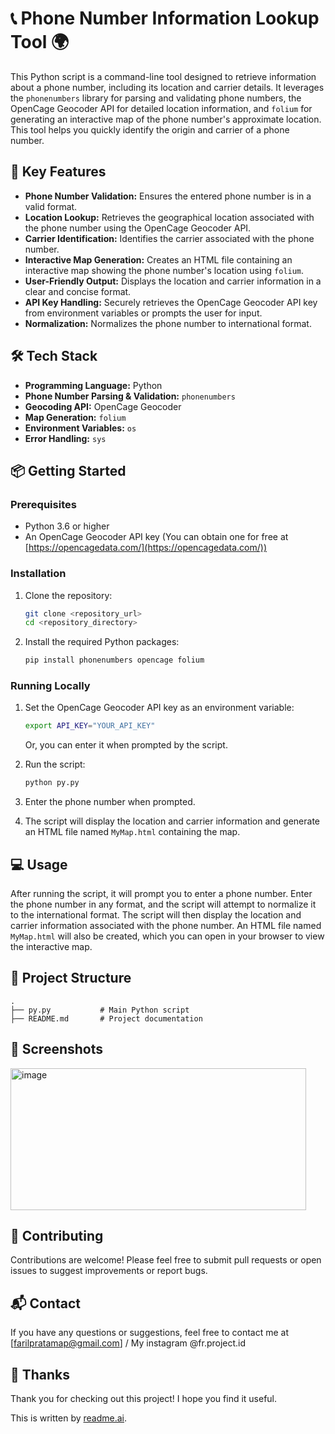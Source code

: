 # 📞 Phone Number Information Lookup Tool 🌍

This Python script is a command-line tool designed to retrieve information about a phone number, including its location and carrier details. It leverages the `phonenumbers` library for parsing and validating phone numbers, the OpenCage Geocoder API for detailed location information, and `folium` for generating an interactive map of the phone number's approximate location. This tool helps you quickly identify the origin and carrier of a phone number.

## 🚀 Key Features

- **Phone Number Validation:** Ensures the entered phone number is in a valid format.
- **Location Lookup:** Retrieves the geographical location associated with the phone number using the OpenCage Geocoder API.
- **Carrier Identification:** Identifies the carrier associated with the phone number.
- **Interactive Map Generation:** Creates an HTML file containing an interactive map showing the phone number's location using `folium`.
- **User-Friendly Output:** Displays the location and carrier information in a clear and concise format.
- **API Key Handling:** Securely retrieves the OpenCage Geocoder API key from environment variables or prompts the user for input.
- **Normalization:** Normalizes the phone number to international format.

## 🛠️ Tech Stack

- **Programming Language:** Python
- **Phone Number Parsing & Validation:** `phonenumbers`
- **Geocoding API:** OpenCage Geocoder
- **Map Generation:** `folium`
- **Environment Variables:** `os`
- **Error Handling:** `sys`

## 📦 Getting Started

### Prerequisites

- Python 3.6 or higher
- An OpenCage Geocoder API key (You can obtain one for free at [https://opencagedata.com/](https://opencagedata.com/))

### Installation

1.  Clone the repository:

    ```bash
    git clone <repository_url>
    cd <repository_directory>
    ```

2.  Install the required Python packages:

    ```bash
    pip install phonenumbers opencage folium
    ```

### Running Locally

1.  Set the OpenCage Geocoder API key as an environment variable:

    ```bash
    export API_KEY="YOUR_API_KEY"
    ```

    Or, you can enter it when prompted by the script.

2.  Run the script:

    ```bash
    python py.py
    ```

3.  Enter the phone number when prompted.

4.  The script will display the location and carrier information and generate an HTML file named `MyMap.html` containing the map.

## 💻 Usage

After running the script, it will prompt you to enter a phone number. Enter the phone number in any format, and the script will attempt to normalize it to the international format. The script will then display the location and carrier information associated with the phone number. An HTML file named `MyMap.html` will also be created, which you can open in your browser to view the interactive map.

## 📂 Project Structure

```
.
├── py.py           # Main Python script
├── README.md       # Project documentation
```

## 📸 Screenshots
<img width="473" height="227" alt="image" src="https://github.com/user-attachments/assets/ca9d559a-f65e-486f-9f07-fc0ae8ba6459" />



## 🤝 Contributing

Contributions are welcome! Please feel free to submit pull requests or open issues to suggest improvements or report bugs.



## 📬 Contact

If you have any questions or suggestions, feel free to contact me at [farilpratamap@gmail.com] / My instagram @fr.project.id

## 💖 Thanks

Thank you for checking out this project! I hope you find it useful.

This is written by [readme.ai](https://readme-generator-phi.vercel.app/).
